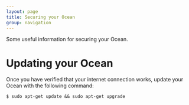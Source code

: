 ```yaml
---
layout: page
title: Securing your Ocean
group: navigation
---
```

Some useful information for securing your Ocean.

# Updating your Ocean

Once you have verified that your internet connection works, update your Ocean with the following command:

```console
$ sudo apt-get update && sudo apt-get upgrade
```
